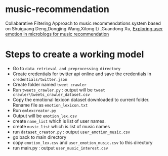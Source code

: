 # music-recommendation

Collabarative Filtering Approach to music recommendations system 
based on Shuiguang Deng,Dongjing Wang,Xitong Li ,Guandong Xu, [Exploring user emotion in microblogs for music recommendation](http://www.sciencedirect.com/science/article/pii/S0957417415005746)

# Steps to create a working model

- Go to `data retrieval and preprocessing directory`
- Create credentials for twitter api online and save the credentials in `credentials/twitter.json`
- Create folder named `tweet crawler`
- Run `tweets_crawler.py` : output will be `tweet crawler\tweets_crawler_dataset.csv`
- Copy the emotional lexicon dataset downloaded to current folder. Rename file as `emotion_lexicon.txt`
- Run `emlexcreator.py`
- Output will be `emotion_lex.csv`
- create `name_list` which is list of user names.
- create `music_list` which is list of music names
- run `dataset_creator.py` : output `user_emotion_music.csv`
- go back to main directory
- copy `emotion_lex.csv` and `user_emotion_music.csv` to this directory
- run main.py : output `user_music_interest.csv`
